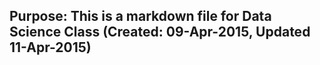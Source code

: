 ## Purpose:  This is a markdown file for Data Science Class (Created:  09-Apr-2015, Updated 11-Apr-2015)
